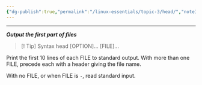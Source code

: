 ```yaml
---
{"dg-publish":true,"permalink":"/linux-essentials/topic-3/head/","noteIcon":"1"}
---
```


---
___Output the first part of files___

> [! Tip] Syntax
	 head [OPTION]... [FILE]...


Print the first 10 lines of each FILE to standard output.  With more than one FILE, precede each with a header giving the file name.

With no FILE, or when FILE is `-`, read standard input.